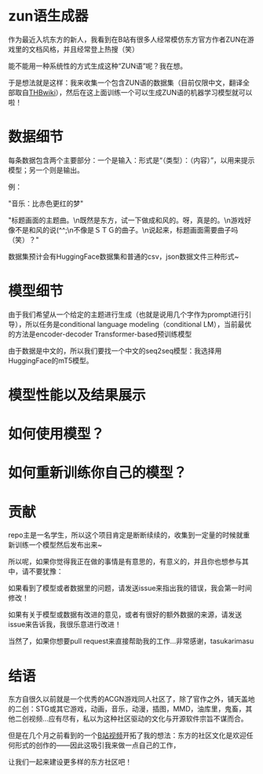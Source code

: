 # zun语生成器
作为最近入坑东方的新人，我看到在B站有很多人经常模仿东方官方作者ZUN在游戏里的文档风格，并且经常登上热搜（笑）

能不能用一种系统性的方式生成这种“ZUN语”呢？我在想。

于是想法就是这样：我来收集一个包含ZUN语的数据集（目前仅限中文，翻译全部取自[THBwiki](https://thwiki.cc/)），然后在这上面训练一个可以生成ZUN语的机器学习模型就可以啦！

# 数据细节
每条数据包含两个主要部分：一个是输入：形式是“（类型）：（内容）”，以用来提示模型；另一个则是输出。

例：

"音乐：比赤色更红的梦"

"标题画面的主题曲。\n既然是东方，试一下做成和风的。呀，真是的。\n游戏好像不是和风的说(^^;\n不像是ＳＴＧ的曲子。\n说起来，标题画面需要曲子吗（笑）？"

数据集预计会有HuggingFace数据集和普通的csv，json数据文件三种形式~

# 模型细节
由于我们希望从一个给定的主题进行生成（也就是说用几个字作为prompt进行引导），所以任务是conditional language modeling（conditional LM），当前最优的方法是encoder-decoder Transformer-based预训练模型

由于数据是中文的，所以我们要找一个中文的seq2seq模型：我选择用HuggingFace的mT5模型。

# 模型性能以及结果展示

# 如何使用模型？

# 如何重新训练你自己的模型？

# 贡献
repo主是一名学生，所以这个项目肯定是断断续续的，收集到一定量的时候就重新训练一个模型然后发布出来~

所以呢，如果你觉得我正在做的事情是有意思的，有意义的，并且你也想参与其中，请不要犹豫：

如果看到了模型或者数据里的问题，请发送issue来指出我的错误，我会第一时间修改！

如果有关于模型或数据有改进的意见，或者有很好的额外数据的来源，请发送issue来告诉我，我很乐意进行改进！

当然了，如果你想要pull request来直接帮助我的工作...非常感谢，tasukarimasu

# 结语
东方自很久以前就是一个优秀的ACGN游戏同人社区了，除了官作之外，铺天盖地的二创：STG或其它游戏，动画，音乐，动漫，插图，MMD，油库里，鬼畜，其他二创视频...应有尽有，私以为这种社区驱动的文化与开源软件宗旨不谋而合。

但是在几个月之前看到的一个[B站视频](https://www.bilibili.com/video/BV1fa411r7xM)开拓了我的想法：东方的社区文化是欢迎任何形式的创作的——因此这吸引我来做一点自己的工作，

让我们一起来建设更多样的东方社区吧！

